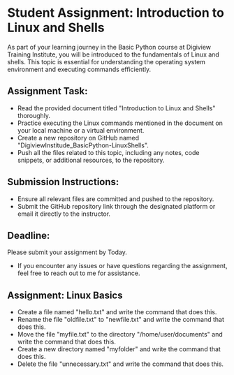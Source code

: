 # Student Assignment: Introduction to Linux and Shells


As part of your learning journey in the Basic Python course at Digiview Training Institute, you will be introduced to the fundamentals of Linux and shells. This topic is essential for understanding the operating system environment and executing commands efficiently.

## Assignment Task:

- Read the provided document titled "Introduction to Linux and Shells" thoroughly.
- Practice executing the Linux commands mentioned in the document on your local machine or a virtual environment.
- Create a new repository on GitHub named "DigiviewInstitude_BasicPython-LinuxShells".
- Push all the files related to this topic, including any notes, code snippets, or additional resources, to the repository.
## Submission Instructions:

- Ensure all relevant files are committed and pushed to the repository.
- Submit the GitHub repository link through the designated platform or email it directly to the instructor.
## Deadline:
Please submit your assignment by Today.

- If you encounter any issues or have questions regarding the assignment, feel free to reach out to me for assistance.

## Assignment: Linux Basics

- Create a file named "hello.txt" and write the command that does this.
- Rename the file "oldfile.txt" to "newfile.txt" and write the command that does this.
- Move the file "myfile.txt" to the directory "/home/user/documents" and write the command that does this.
- Create a new directory named "myfolder" and write the command that does this.
- Delete the file "unnecessary.txt" and write the command that does this.